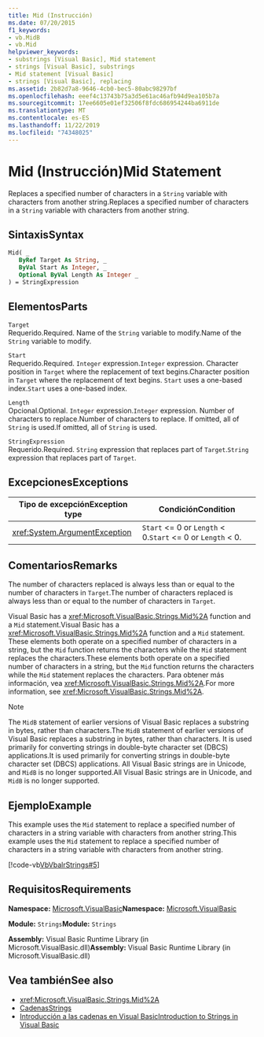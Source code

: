 ```yaml
---
title: Mid (Instrucción)
ms.date: 07/20/2015
f1_keywords:
- vb.MidB
- vb.Mid
helpviewer_keywords:
- substrings [Visual Basic], Mid statement
- strings [Visual Basic], substrings
- Mid statement [Visual Basic]
- strings [Visual Basic], replacing
ms.assetid: 2b82d7a8-9646-4cb0-bec5-80abc98297bf
ms.openlocfilehash: eeef4c13743b75a3d5e61ac46afb94d9ea105b7a
ms.sourcegitcommit: 17ee6605e01ef32506f8fdc686954244ba6911de
ms.translationtype: MT
ms.contentlocale: es-ES
ms.lasthandoff: 11/22/2019
ms.locfileid: "74348025"
---
```

# <a name="mid-statement"></a><span data-ttu-id="245e9-102">Mid (Instrucción)</span><span class="sxs-lookup"><span data-stu-id="245e9-102">Mid Statement</span></span>
<span data-ttu-id="245e9-103">Replaces a specified number of characters in a `String` variable with characters from another string.</span><span class="sxs-lookup"><span data-stu-id="245e9-103">Replaces a specified number of characters in a `String` variable with characters from another string.</span></span>  
  
## <a name="syntax"></a><span data-ttu-id="245e9-104">Sintaxis</span><span class="sxs-lookup"><span data-stu-id="245e9-104">Syntax</span></span>  
  
```vb  
Mid( _  
   ByRef Target As String, _  
   ByVal Start As Integer, _  
   Optional ByVal Length As Integer _  
) = StringExpression  
```  
  
## <a name="parts"></a><span data-ttu-id="245e9-105">Elementos</span><span class="sxs-lookup"><span data-stu-id="245e9-105">Parts</span></span>  
 `Target`  
 <span data-ttu-id="245e9-106">Requerido.</span><span class="sxs-lookup"><span data-stu-id="245e9-106">Required.</span></span> <span data-ttu-id="245e9-107">Name of the `String` variable to modify.</span><span class="sxs-lookup"><span data-stu-id="245e9-107">Name of the `String` variable to modify.</span></span>  
  
 `Start`  
 <span data-ttu-id="245e9-108">Requerido.</span><span class="sxs-lookup"><span data-stu-id="245e9-108">Required.</span></span> <span data-ttu-id="245e9-109">`Integer` expression.</span><span class="sxs-lookup"><span data-stu-id="245e9-109">`Integer` expression.</span></span> <span data-ttu-id="245e9-110">Character position in `Target` where the replacement of text begins.</span><span class="sxs-lookup"><span data-stu-id="245e9-110">Character position in `Target` where the replacement of text begins.</span></span> <span data-ttu-id="245e9-111">`Start` uses a one-based index.</span><span class="sxs-lookup"><span data-stu-id="245e9-111">`Start` uses a one-based index.</span></span>  
  
 `Length`  
 <span data-ttu-id="245e9-112">Opcional.</span><span class="sxs-lookup"><span data-stu-id="245e9-112">Optional.</span></span> <span data-ttu-id="245e9-113">`Integer` expression.</span><span class="sxs-lookup"><span data-stu-id="245e9-113">`Integer` expression.</span></span> <span data-ttu-id="245e9-114">Number of characters to replace.</span><span class="sxs-lookup"><span data-stu-id="245e9-114">Number of characters to replace.</span></span> <span data-ttu-id="245e9-115">If omitted, all of `String` is used.</span><span class="sxs-lookup"><span data-stu-id="245e9-115">If omitted, all of `String` is used.</span></span>  
  
 `StringExpression`  
 <span data-ttu-id="245e9-116">Requerido.</span><span class="sxs-lookup"><span data-stu-id="245e9-116">Required.</span></span> <span data-ttu-id="245e9-117">`String` expression that replaces part of `Target`.</span><span class="sxs-lookup"><span data-stu-id="245e9-117">`String` expression that replaces part of `Target`.</span></span>  
  
## <a name="exceptions"></a><span data-ttu-id="245e9-118">Excepciones</span><span class="sxs-lookup"><span data-stu-id="245e9-118">Exceptions</span></span>  
  
|<span data-ttu-id="245e9-119">Tipo de excepción</span><span class="sxs-lookup"><span data-stu-id="245e9-119">Exception type</span></span>|<span data-ttu-id="245e9-120">Condición</span><span class="sxs-lookup"><span data-stu-id="245e9-120">Condition</span></span>|  
|--------------------|---------------|  
|<xref:System.ArgumentException>|<span data-ttu-id="245e9-121">`Start` <= 0 or `Length` < 0.</span><span class="sxs-lookup"><span data-stu-id="245e9-121">`Start` <= 0 or `Length` < 0.</span></span>|  
  
## <a name="remarks"></a><span data-ttu-id="245e9-122">Comentarios</span><span class="sxs-lookup"><span data-stu-id="245e9-122">Remarks</span></span>  
 <span data-ttu-id="245e9-123">The number of characters replaced is always less than or equal to the number of characters in `Target`.</span><span class="sxs-lookup"><span data-stu-id="245e9-123">The number of characters replaced is always less than or equal to the number of characters in `Target`.</span></span>  
  
 <span data-ttu-id="245e9-124">Visual Basic has a <xref:Microsoft.VisualBasic.Strings.Mid%2A> function and a `Mid` statement.</span><span class="sxs-lookup"><span data-stu-id="245e9-124">Visual Basic has a <xref:Microsoft.VisualBasic.Strings.Mid%2A> function and a `Mid` statement.</span></span> <span data-ttu-id="245e9-125">These elements both operate on a specified number of characters in a string, but the `Mid` function returns the characters while the `Mid` statement replaces the characters.</span><span class="sxs-lookup"><span data-stu-id="245e9-125">These elements both operate on a specified number of characters in a string, but the `Mid` function returns the characters while the `Mid` statement replaces the characters.</span></span> <span data-ttu-id="245e9-126">Para obtener más información, vea <xref:Microsoft.VisualBasic.Strings.Mid%2A>.</span><span class="sxs-lookup"><span data-stu-id="245e9-126">For more information, see <xref:Microsoft.VisualBasic.Strings.Mid%2A>.</span></span>  
  
> [!NOTE]
> <span data-ttu-id="245e9-127">The `MidB` statement of earlier versions of Visual Basic replaces a substring in bytes, rather than characters.</span><span class="sxs-lookup"><span data-stu-id="245e9-127">The `MidB` statement of earlier versions of Visual Basic replaces a substring in bytes, rather than characters.</span></span> <span data-ttu-id="245e9-128">It is used primarily for converting strings in double-byte character set (DBCS) applications.</span><span class="sxs-lookup"><span data-stu-id="245e9-128">It is used primarily for converting strings in double-byte character set (DBCS) applications.</span></span> <span data-ttu-id="245e9-129">All Visual Basic strings are in Unicode, and `MidB` is no longer supported.</span><span class="sxs-lookup"><span data-stu-id="245e9-129">All Visual Basic strings are in Unicode, and `MidB` is no longer supported.</span></span>  
  
## <a name="example"></a><span data-ttu-id="245e9-130">Ejemplo</span><span class="sxs-lookup"><span data-stu-id="245e9-130">Example</span></span>  
 <span data-ttu-id="245e9-131">This example uses the `Mid` statement to replace a specified number of characters in a string variable with characters from another string.</span><span class="sxs-lookup"><span data-stu-id="245e9-131">This example uses the `Mid` statement to replace a specified number of characters in a string variable with characters from another string.</span></span>  
  
 [!code-vb[VbVbalrStrings#5](~/samples/snippets/visualbasic/VS_Snippets_VBCSharp/VbVbalrStrings/VB/Class1.vb#5)]  
  
## <a name="requirements"></a><span data-ttu-id="245e9-132">Requisitos</span><span class="sxs-lookup"><span data-stu-id="245e9-132">Requirements</span></span>  
 <span data-ttu-id="245e9-133">**Namespace:** [Microsoft.VisualBasic](../../../visual-basic/language-reference/runtime-library-members.md)</span><span class="sxs-lookup"><span data-stu-id="245e9-133">**Namespace:** [Microsoft.VisualBasic](../../../visual-basic/language-reference/runtime-library-members.md)</span></span>  
  
 <span data-ttu-id="245e9-134">**Module:** `Strings`</span><span class="sxs-lookup"><span data-stu-id="245e9-134">**Module:** `Strings`</span></span>  
  
 <span data-ttu-id="245e9-135">**Assembly:** Visual Basic Runtime Library (in Microsoft.VisualBasic.dll)</span><span class="sxs-lookup"><span data-stu-id="245e9-135">**Assembly:** Visual Basic Runtime Library (in Microsoft.VisualBasic.dll)</span></span>  
  
## <a name="see-also"></a><span data-ttu-id="245e9-136">Vea también</span><span class="sxs-lookup"><span data-stu-id="245e9-136">See also</span></span>

- <xref:Microsoft.VisualBasic.Strings.Mid%2A>
- [<span data-ttu-id="245e9-137">Cadenas</span><span class="sxs-lookup"><span data-stu-id="245e9-137">Strings</span></span>](../../../visual-basic/programming-guide/language-features/strings/index.md)
- [<span data-ttu-id="245e9-138">Introducción a las cadenas en Visual Basic</span><span class="sxs-lookup"><span data-stu-id="245e9-138">Introduction to Strings in Visual Basic</span></span>](../../../visual-basic/programming-guide/language-features/strings/introduction-to-strings.md)
